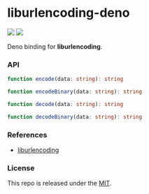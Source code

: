# liburlencoding-deno

[![](https://img.shields.io/github/v/tag/thechampagne/liburlencoding-deno?label=version)](https://github.com/thechampagne/liburlencoding-deno/releases/latest) [![](https://img.shields.io/github/license/thechampagne/liburlencoding-deno)](https://github.com/thechampagne/liburlencoding-deno/blob/main/LICENSE)

Deno binding for **liburlencoding**.

### API

```ts
function encode(data: string): string

function encodeBinary(data: string): string

function decode(data: string): string

function decodeBinary(data: string): string
```

### References
 - [liburlencoding](https://github.com/thechampagne/liburlencoding)

### License

This repo is released under the [MIT](https://github.com/thechampagne/liburlencoding-deno/blob/main/LICENSE).

